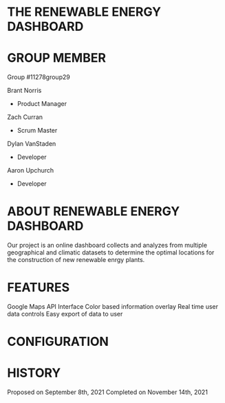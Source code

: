 THE RENEWABLE ENERGY DASHBOARD 
=================================================
 
GROUP MEMBER
==================================================
Group #11278group29

Brant Norris
  + Product Manager
  
Zach Curran
  + Scrum Master

Dylan VanStaden
  + Developer

Aaron Upchurch
  + Developer

ABOUT RENEWABLE ENERGY DASHBOARD
=====================================================
Our project is an online dashboard collects and analyzes from multiple geographical and climatic datasets to determine the optimal locations for the construction of new renewable enrgy plants.

FEATURES
=======================================================
Google Maps API Interface
Color based information overlay
Real time user data controls
Easy export of data to user

CONFIGURATION
=======================================================

HISTORY
========================================================
Proposed on September 8th, 2021
Completed on November 14th, 2021


